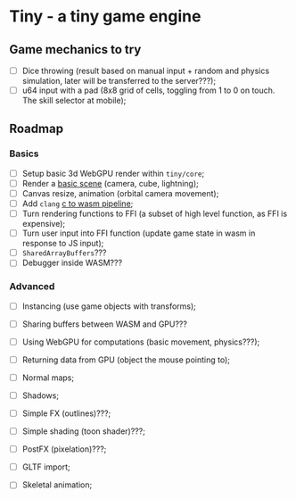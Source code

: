 # Tiny - a tiny game engine

## Game mechanics to try

- [ ] Dice throwing (result based on manual input + random and physics simulation, later will be transferred to the server???);
- [ ] u64 input with a pad (8x8 grid of cells, toggling from 1 to 0 on touch. The skill selector at mobile);

## Roadmap

### Basics

- [ ] Setup basic 3d WebGPU render within `tiny/core`;
- [ ] Render a [basic scene](https://webgpu.github.io/webgpu-samples/?sample=normalMap#mesh.ts) (camera, cube, lightning);
- [ ] Canvas resize, animation (orbital camera movement);
- [ ] Add `clang` [c to wasm pipeline](https://surma.dev/things/c-to-webassembly/);
- [ ] Turn rendering functions to FFI (a subset of high level function, as FFI is expensive);
- [ ] Turn user input into FFI function (update game state in wasm in response to JS input);
- [ ] `SharedArrayBuffers`???
- [ ] Debugger inside WASM???

### Advanced

- [ ] Instancing (use game objects with transforms);
- [ ] Sharing buffers between WASM and GPU???
- [ ] Using WebGPU for computations (basic movement, physics???);
- [ ] Returning data from GPU (object the mouse pointing to);
- [ ] Normal maps;
- [ ] Shadows;
- [ ] Simple FX (outlines)???;
- [ ] Simple shading (toon shader)???;
- [ ] PostFX (pixelation)???;
- [ ] GLTF import;
- [ ] Skeletal animation;

